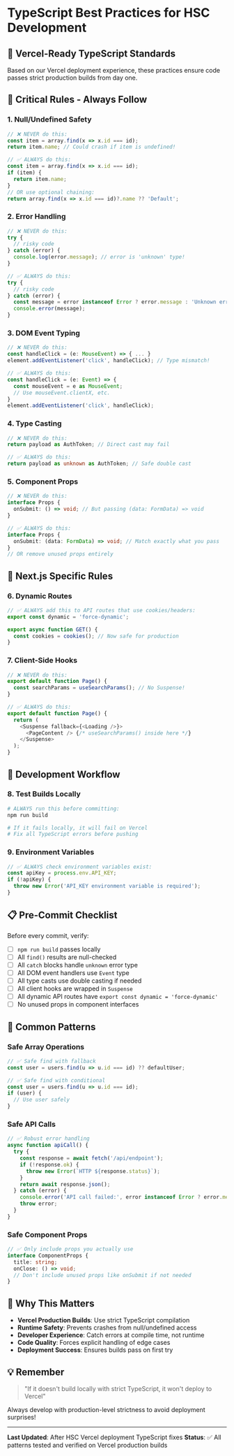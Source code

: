 # TypeScript Best Practices for HSC Development

## 🎯 **Vercel-Ready TypeScript Standards**

Based on our Vercel deployment experience, these practices ensure code passes strict production builds from day one.

## 🚨 **Critical Rules - Always Follow**

### **1. Null/Undefined Safety**
```typescript
// ❌ NEVER do this:
const item = array.find(x => x.id === id);
return item.name; // Could crash if item is undefined!

// ✅ ALWAYS do this:
const item = array.find(x => x.id === id);
if (item) {
  return item.name;
}
// OR use optional chaining:
return array.find(x => x.id === id)?.name ?? 'Default';
```

### **2. Error Handling**
```typescript
// ❌ NEVER do this:
try {
  // risky code
} catch (error) {
  console.log(error.message); // error is 'unknown' type!
}

// ✅ ALWAYS do this:
try {
  // risky code
} catch (error) {
  const message = error instanceof Error ? error.message : 'Unknown error';
  console.error(message);
}
```

### **3. DOM Event Typing**
```typescript
// ❌ NEVER do this:
const handleClick = (e: MouseEvent) => { ... }
element.addEventListener('click', handleClick); // Type mismatch!

// ✅ ALWAYS do this:
const handleClick = (e: Event) => {
  const mouseEvent = e as MouseEvent;
  // Use mouseEvent.clientX, etc.
}
element.addEventListener('click', handleClick);
```

### **4. Type Casting**
```typescript
// ❌ NEVER do this:
return payload as AuthToken; // Direct cast may fail

// ✅ ALWAYS do this:
return payload as unknown as AuthToken; // Safe double cast
```

### **5. Component Props**
```typescript
// ❌ NEVER do this:
interface Props {
  onSubmit: () => void; // But passing (data: FormData) => void
}

// ✅ ALWAYS do this:
interface Props {
  onSubmit: (data: FormData) => void; // Match exactly what you pass
}
// OR remove unused props entirely
```

## 🔧 **Next.js Specific Rules**

### **6. Dynamic Routes**
```typescript
// ✅ ALWAYS add this to API routes that use cookies/headers:
export const dynamic = 'force-dynamic';

export async function GET() {
  const cookies = cookies(); // Now safe for production
}
```

### **7. Client-Side Hooks**
```typescript
// ❌ NEVER do this:
export default function Page() {
  const searchParams = useSearchParams(); // No Suspense!
}

// ✅ ALWAYS do this:
export default function Page() {
  return (
    <Suspense fallback={<Loading />}>
      <PageContent /> {/* useSearchParams() inside here */}
    </Suspense>
  );
}
```

## 🧪 **Development Workflow**

### **8. Test Builds Locally**
```bash
# ALWAYS run this before committing:
npm run build

# If it fails locally, it will fail on Vercel
# Fix all TypeScript errors before pushing
```

### **9. Environment Variables**
```typescript
// ✅ ALWAYS check environment variables exist:
const apiKey = process.env.API_KEY;
if (!apiKey) {
  throw new Error('API_KEY environment variable is required');
}
```

## 📋 **Pre-Commit Checklist**

Before every commit, verify:

- [ ] `npm run build` passes locally
- [ ] All `find()` results are null-checked
- [ ] All `catch` blocks handle `unknown` error type
- [ ] All DOM event handlers use `Event` type
- [ ] All type casts use double casting if needed
- [ ] All client hooks are wrapped in `Suspense`
- [ ] All dynamic API routes have `export const dynamic = 'force-dynamic'`
- [ ] No unused props in component interfaces

## 🎯 **Common Patterns**

### **Safe Array Operations**
```typescript
// ✅ Safe find with fallback
const user = users.find(u => u.id === id) ?? defaultUser;

// ✅ Safe find with conditional
const user = users.find(u => u.id === id);
if (user) {
  // Use user safely
}
```

### **Safe API Calls**
```typescript
// ✅ Robust error handling
async function apiCall() {
  try {
    const response = await fetch('/api/endpoint');
    if (!response.ok) {
      throw new Error(`HTTP ${response.status}`);
    }
    return await response.json();
  } catch (error) {
    console.error('API call failed:', error instanceof Error ? error.message : 'Unknown error');
    throw error;
  }
}
```

### **Safe Component Props**
```typescript
// ✅ Only include props you actually use
interface ComponentProps {
  title: string;
  onClose: () => void;
  // Don't include unused props like onSubmit if not needed
}
```

## 🚀 **Why This Matters**

- **Vercel Production Builds**: Use strict TypeScript compilation
- **Runtime Safety**: Prevents crashes from null/undefined access
- **Developer Experience**: Catch errors at compile time, not runtime
- **Code Quality**: Forces explicit handling of edge cases
- **Deployment Success**: Ensures builds pass on first try

## 💡 **Remember**

> "If it doesn't build locally with strict TypeScript, it won't deploy to Vercel"

Always develop with production-level strictness to avoid deployment surprises!

---

**Last Updated**: After HSC Vercel deployment TypeScript fixes
**Status**: ✅ All patterns tested and verified on Vercel production builds 